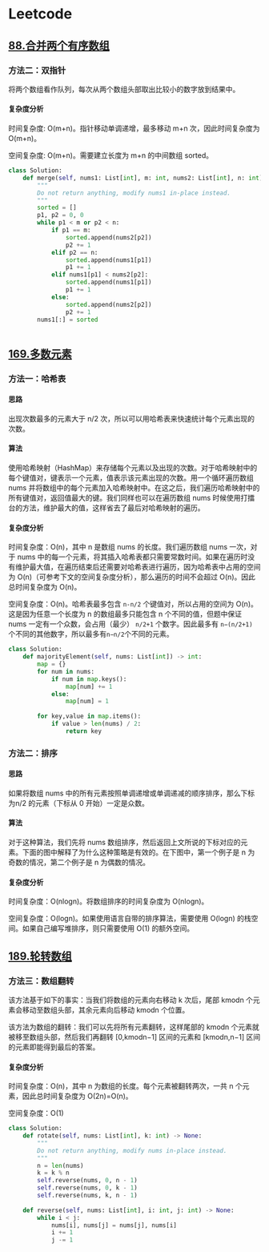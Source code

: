 # Leetcode

## [88.合并两个有序数组](https://leetcode.cn/problems/merge-sorted-array/description/?envType=study-plan-v2&envId=top-interview-150)

### 方法二：双指针

将两个数组看作队列，每次从两个数组头部取出比较小的数字放到结果中。

#### 复杂度分析

时间复杂度: O(m+n)。指针移动单调递增，最多移动 m+n 次，因此时间复杂度为 O(m+n)。

空间复杂度: O(m+n)。需要建立长度为 m+n 的中间数组 sorted。


```python
class Solution:
    def merge(self, nums1: List[int], m: int, nums2: List[int], n: int) -> None:
        """
        Do not return anything, modify nums1 in-place instead.
        """
        sorted = []
        p1, p2 = 0, 0
        while p1 < m or p2 < n:
            if p1 == m:
                sorted.append(nums2[p2])
                p2 += 1
            elif p2 == n:
                sorted.append(nums1[p1])
                p1 += 1
            elif nums1[p1] < nums2[p2]:
                sorted.append(nums1[p1])
                p1 += 1
            else:
                sorted.append(nums2[p2])     
                p2 += 1
        nums1[:] = sorted   
        
```



## [169.多数元素](https://leetcode.cn/problems/majority-element/description/?envType=study-plan-v2&envId=top-interview-150)

### 方法一：哈希表

#### 思路

出现次数最多的元素大于 n/2 次，所以可以用哈希表来快速统计每个元素出现的次数。

#### 算法

使用哈希映射（HashMap）来存储每个元素以及出现的次数。对于哈希映射中的每个键值对，键表示一个元素，值表示该元素出现的次数。用一个循环遍历数组 nums 并将数组中的每个元素加入哈希映射中。在这之后，我们遍历哈希映射中的所有键值对，返回值最大的键。我们同样也可以在遍历数组 nums 时候使用打擂台的方法，维护最大的值，这样省去了最后对哈希映射的遍历。

#### 复杂度分析

时间复杂度：O(n)，其中 n 是数组 nums 的长度。我们遍历数组 nums 一次，对于 nums 中的每一个元素，将其插入哈希表都只需要常数时间。如果在遍历时没有维护最大值，在遍历结束后还需要对哈希表进行遍历，因为哈希表中占用的空间为 O(n)（可参考下文的空间复杂度分析），那么遍历的时间不会超过 O(n)。因此总时间复杂度为 O(n)。

空间复杂度：O(n)。哈希表最多包含 `n-n/2` 个键值对，所以占用的空间为 O(n)。这是因为任意一个长度为 n 的数组最多只能包含 n 个不同的值，但题中保证 nums 一定有一个众数，会占用（最少） `n/2+1` 个数字。因此最多有 `n−(n/2+1)` 个不同的其他数字，所以最多有`n−n/2`个不同的元素。

```python
class Solution:
    def majorityElement(self, nums: List[int]) -> int:
        map = {}
        for num in nums:
            if num in map.keys():
                map[num] += 1
            else:
                map[num] = 1
        
        for key,value in map.items():
            if value > len(nums) / 2:
                return key
```

### 方法二：排序

#### 思路

如果将数组 nums 中的所有元素按照单调递增或单调递减的顺序排序，那么下标为n/2 的元素（下标从 0 开始）一定是众数。

#### 算法

对于这种算法，我们先将 nums 数组排序，然后返回上文所说的下标对应的元素。下面的图中解释了为什么这种策略是有效的。在下图中，第一个例子是 n 为奇数的情况，第二个例子是 n 为偶数的情况。

#### 复杂度分析

时间复杂度：O(nlogn)。将数组排序的时间复杂度为 O(nlogn)。

空间复杂度：O(logn)。如果使用语言自带的排序算法，需要使用 O(logn) 的栈空间。如果自己编写堆排序，则只需要使用 O(1) 的额外空间。



## [189.轮转数组](https://leetcode.cn/problems/rotate-array/description/?envType=study-plan-v2&envId=top-interview-150)

### 方法三：数组翻转

该方法基于如下的事实：当我们将数组的元素向右移动 k 次后，尾部 kmodn 个元素会移动至数组头部，其余元素向后移动 kmodn 个位置。

该方法为数组的翻转：我们可以先将所有元素翻转，这样尾部的 kmodn 个元素就被移至数组头部，然后我们再翻转 [0,kmodn−1] 区间的元素和 [kmodn,n−1] 区间的元素即能得到最后的答案。

#### 复杂度分析

时间复杂度：O(n)，其中 n 为数组的长度。每个元素被翻转两次，一共 n 个元素，因此总时间复杂度为 O(2n)=O(n)。

空间复杂度：O(1)

```python
class Solution:
    def rotate(self, nums: List[int], k: int) -> None:
        """
        Do not return anything, modify nums in-place instead.
        """
        n = len(nums)
        k = k % n   
        self.reverse(nums, 0, n - 1)
        self.reverse(nums, 0, k - 1)
        self.reverse(nums, k, n - 1)
    
    def reverse(self, nums: List[int], i: int, j: int) -> None: 
        while i < j:
            nums[i], nums[j] = nums[j], nums[i]
            i += 1
            j -= 1
```







